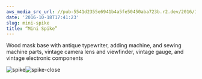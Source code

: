 ```yaml
---
aws_media_src_url: //pub-5541d2355e6941b4a5fe50450aba723b.r2.dev/2016/10/spike.jpg
date: '2016-10-18T17:41:23'
slug: mini-spike
title: “Mini Spike”
---
```


 Wood mask base with antique typewriter, adding machine, and sewing machine parts, vintage camera lens and viewfinder, vintage gauge, and vintage electronic components

 ![spike](//pub-5541d2355e6941b4a5fe50450aba723b.r2.dev/2016/10/spike.jpg?w=602)![spike-close](//pub-5541d2355e6941b4a5fe50450aba723b.r2.dev/2016/10/spike-close.jpg?w=602)